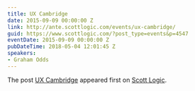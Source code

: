 ```yaml
---
title: UX Cambridge
date: 2015-09-09 00:00:00 Z
link: http://ante.scottlogic.com/events/ux-cambridge/
guid: https://www.scottlogic.com/?post_type=events&p=4547
eventDate: 2015-09-09 00:00:00 Z
pubDateTime: 2018-05-04 12:01:45 Z
speakers:
- Graham Odds
---
```


<p>The post <a rel="nofollow" href="http://ante.scottlogic.com/events/ux-cambridge/">UX Cambridge</a> appeared first on <a rel="nofollow" href="http://ante.scottlogic.com">Scott Logic</a>.</p>
